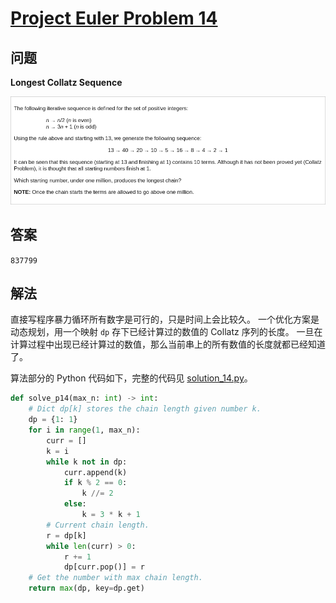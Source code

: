 # [Project Euler Problem 14](https://projecteuler.net/problem=14)

## 问题

**Longest Collatz Sequence**

![题目截图](../images/problem_14.png)

## 答案

`837799`

## 解法

直接写程序暴力循环所有数字是可行的，只是时间上会比较久。
一个优化方案是动态规划，用一个映射 `dp` 存下已经计算过的数值的 Collatz 序列的长度。
一旦在计算过程中出现已经计算过的数值，那么当前串上的所有数值的长度就都已经知道了。

算法部分的 Python 代码如下，完整的代码见 [solution_14.py](../solutions/solution_14.py)。

```python
def solve_p14(max_n: int) -> int:
    # Dict dp[k] stores the chain length given number k.
    dp = {1: 1}
    for i in range(1, max_n):
        curr = []
        k = i
        while k not in dp:
            curr.append(k)
            if k % 2 == 0:
                k //= 2
            else:
                k = 3 * k + 1
        # Current chain length.
        r = dp[k]
        while len(curr) > 0:
            r += 1
            dp[curr.pop()] = r
    # Get the number with max chain length.
    return max(dp, key=dp.get)
```
